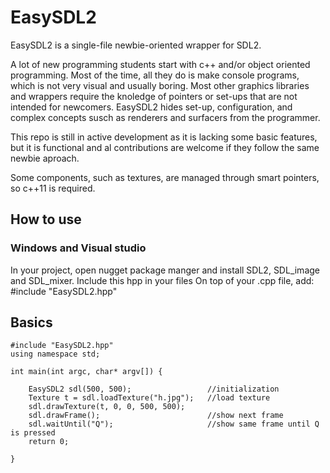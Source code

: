 # EasySDL2
EasySDL2 is a single-file newbie-oriented wrapper for SDL2. 

A lot of new programming students start with c++ and/or object oriented programming. Most of the time, all they do is make console programs, which is not very visual and usually boring. Most other graphics libraries and wrappers require the knoledge of pointers or set-ups that are not intended for newcomers. EasySDL2 hides set-up, configuration, and complex concepts susch as renderers and surfacers from the programmer.

This repo is still in active development as it is lacking some basic features, but it is functional and al contributions are welcome if they follow the same newbie aproach.

Some components, such as textures, are managed through smart pointers, so c++11 is required.

## How to use
### Windows and Visual studio
In your project, open nugget package manger and install SDL2, SDL_image and SDL_mixer. 
Include this hpp in your files
On top of your .cpp file, add: #include "EasySDL2.hpp"


## Basics
```
#include "EasySDL2.hpp"
using namespace std;

int main(int argc, char* argv[]) {

	EasySDL2 sdl(500, 500);                 //initialization
	Texture t = sdl.loadTexture("h.jpg");   //load texture
	sdl.drawTexture(t, 0, 0, 500, 500); 
	sdl.drawFrame();                        //show next frame
	sdl.waitUntil("Q");                     //show same frame until Q is pressed
	return 0;

}
```
